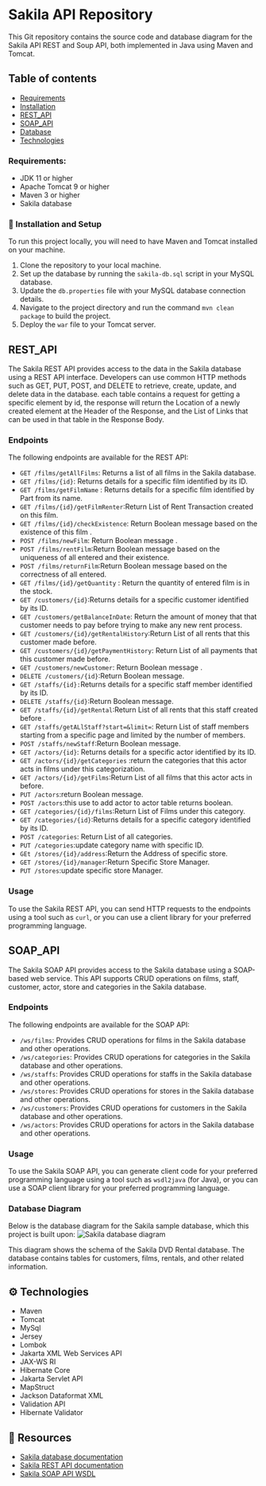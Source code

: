 # Sakila API Repository
This Git repository contains the source code and database diagram for the Sakila API REST and Soup API, both implemented in Java using Maven and Tomcat.

##  Table of contents
* [Requirements](#Requirements)
* [Installation](#Installation)
* [REST_API](#REST_API)
* [SOAP_API](#SOAP_API)
* [Database](#database)
* [Technologies](#technologies)

### Requirements:
- JDK 11 or higher
- Apache Tomcat 9 or higher
- Maven 3 or higher
- Sakila database

### 🔧 Installation and Setup

To run this project locally, you will need to have Maven and Tomcat installed on your machine.

1. Clone the repository to your local machine.
2. Set up the database by running the `sakila-db.sql` script in your MySQL database.
3. Update the `db.properties` file with your MySQL database connection details.
4. Navigate to the project directory and run the command `mvn clean package` to build the project.
5. Deploy the `war` file to your Tomcat server.


## REST_API

The Sakila REST API provides access to the data in the Sakila database using a REST API interface. Developers can use common HTTP methods such as GET, PUT, POST, and DELETE to retrieve, create, update, and delete data in the database.
each table contains a request for getting a specific element by id, the response will return the Location of a newly created element at the Header of the Response, and the List of Links that can be used in that table in the Response Body.
### Endpoints
The following endpoints are available for the REST API:
- `GET /films/getAllFilms`: Returns a list of all films in the Sakila database.
- `GET /films/{id}`:  Returns details for a specific film identified by its ID.
- `GET /films/getFilmName` :  Returns details for a specific film identified by Part from its name.
- `GET /films/{id}/getFilmRenter`:Return List of Rent Transaction created on this film.
- `GET /films/{id}/checkExistence`: Return Boolean message based on the existence of this film .
- `POST /films/newFilm`:  Return Boolean message .
- `POST /films/rentFilm`:Return Boolean message based on the uniqueness of all entered and their existence.
- `POST /films/returnFilm`:Return Boolean message based on the correctness of all entered.
- `GET /films/{id}/getQuantity` : Return the quantity of entered film is in the stock.
- `GET /customers/{id}`:Returns details for a specific customer identified by its ID.
- `GET /customers/getBalanceInDate`: Return the amount of money that that customer needs to pay before trying to make any new rent process.
- `GET /customers/{id}/getRentalHistory`:Return List of all rents that this customer  made before.
- `GET /customers/{id}/getPaymentHistory`: Return List of all payments that this customer  made before.
- `GET /customers/newCustomer`: Return Boolean message .
- `DELETE /customers/{id}`:Return  Boolean message.
- `GET /staffs/{id}:`Returns details for a specific staff member identified by its ID.
- `DELETE /staffs/{id}`:Return  Boolean message.
- `GET /staffs/{id}/getRental`:Return List of all rents that this staff created before .
- `GET /staffs/getALlStaff?start=&limit=`: Return List of staff members starting from a specific page and limited by the number of members.
- `POST /staffs/newStaff`:Return  Boolean message.
- `GET /actors/{id}`: Returns details for a specific actor identified by its ID.
- `GET /actors/{id}/getCategories` :return the categories that this actor acts in films under this categorization.
- `GET /actors/{id}/getFilms`:Return List of all films  that this actor acts in before.
- `PUT /actors`:return Boolean message.
- `POST /actors`:this use to add actor to actor table returns boolean.
- `GET /categories/{id}/films`:Return List of Films under this category.
- `GET /categories/{id}`:Returns details for a specific category identified by its ID.
- `POST /categories`: Return List of all categories.
- `PUT /categories`:update category name with specific ID.
- `GEt /stores/{id}/address`:Return the Address of specific store.
- `GET /stores/{id}/manager`:Return Specific Store Manager.
- `PUT /stores`:update specific store Manager.
### Usage
To use the Sakila REST API, you can send HTTP requests to the endpoints using a tool such as `curl`, or you can use a client library for your preferred programming language.

## SOAP_API

The Sakila SOAP API provides access to the Sakila database using a SOAP-based web service. This API supports CRUD operations on films, staff, customer, actor, store and categories in the Sakila database.

### Endpoints

The following endpoints are available for the SOAP API:
- `/ws/films`: Provides CRUD operations for films in the Sakila database and other operations.
- `/ws/categories`: Provides CRUD operations for categories in the Sakila database and other operations.
- `/ws/staffs`: Provides CRUD operations for staffs in the Sakila database and other operations.
- `/ws/stores`: Provides CRUD operations for stores in the Sakila database and other operations.
- `/ws/customers`: Provides CRUD operations for customers in the Sakila database and other operations.
- `/ws/actors`: Provides CRUD operations for actors in the Sakila database and other operations.
### Usage
To use the Sakila SOAP API, you can generate client code for your preferred programming language using a tool such as `wsdl2java` (for Java), or you can use a SOAP client library for your preferred programming language.

### Database Diagram
Below is the database diagram for the Sakila sample database, which this project is built upon:
![Sakila database diagram](D:\JavaTrack\JAX-SW\wsdls\sakila-schema.png)

This diagram shows the schema of the Sakila DVD Rental database. The database contains tables for customers, films, rentals, and other related information.
## ⚙ Technologies
* Maven
* Tomcat
* MySql
* Jersey
* Lombok
* Jakarta XML Web Services API
* JAX-WS RI
* Hibernate Core
* Jakarta Servlet API
* MapStruct
* Jackson Dataformat XML
* Validation API
* Hibernate Validator

## 📖 Resources

- [Sakila database documentation](https://dev.mysql.com/doc/sakila/en/)
- [Sakila REST API documentation](https://documenter.getpostman.com/view/26734941/2s93Y3tfXU)
- [Sakila SOAP API WSDL](https://documenter.getpostman.com/view/26734941/2s93Y3tfXU)
